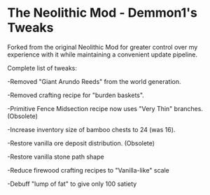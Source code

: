 # The Neolithic Mod - Demmon1's Tweaks

Forked from the original Neolithic Mod for greater control over my experience with it while maintaining a convenient update pipeline.

Complete list of tweaks:

-Removed "Giant Arundo Reeds" from the world generation.

-Removed crafting recipe for "burden baskets".

-Primitive Fence Midsection recipe now uses "Very Thin" branches. (Obsolete)

-Increase inventory size of bamboo chests to 24 (was 16).

-Restore vanilla ore deposit distribution. (Obsolete)

-Restore vanilla stone path shape

-Reduce firewood crafting recipes to "Vanilla-like" scale

-Debuff "lump of fat" to give only 100 satiety

